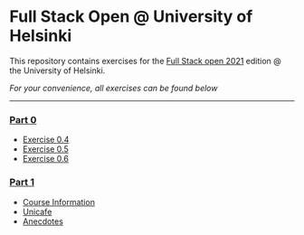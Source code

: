 # Full Stack Open @ University of Helsinki

This repository contains exercises for the [Full Stack open 2021](https://fullstackopen.com/en/) edition @ the University of Helsinki.

*For your convenience, all exercises can be found below*
___

### [Part 0](https://github.com/juhana-peltomaa/FullStackOpen-2021/tree/master/part0)
* [Exercise 0.4](https://github.com/juhana-peltomaa/FullStackOpen-2021/tree/master/part0/0.4)
* [Exercise 0.5](https://github.com/juhana-peltomaa/FullStackOpen-2021/tree/master/part0/0.5)
* [Exercise 0.6](https://github.com/juhana-peltomaa/FullStackOpen-2021/tree/master/part0/0.6)

### [Part 1](https://github.com/juhana-peltomaa/FullStackOpen-2021/tree/master/part1)
* [Course Information](https://github.com/juhana-peltomaa/FullStackOpen-2021/tree/master/part1/courseinfo)
* [Unicafe](https://github.com/juhana-peltomaa/FullStackOpen-2021/tree/master/part1/unicafe)
* [Anecdotes](https://github.com/juhana-peltomaa/FullStackOpen-2021/tree/master/part1/anecdotes)
